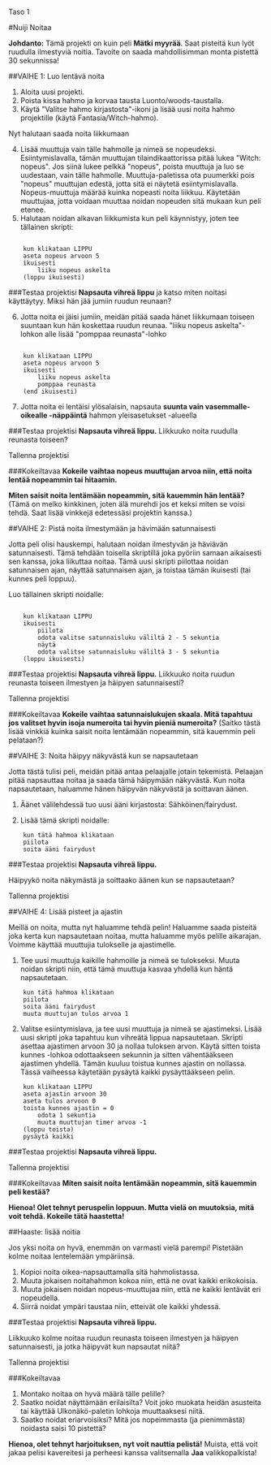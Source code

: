 Taso 1

#Nuiji Noitaa

__Johdanto:__
Tämä projekti on kuin peli __Mätki myyrää__. Saat pisteitä kun lyöt ruudulla ilmestyviä noitia. Tavoite on saada mahdollisimman monta pistettä 30 sekunnissa!

##VAIHE 1: Luo lentävä noita

1. Aloita uusi projekti.
2. Poista kissa hahmo ja korvaa tausta Luonto/woods-taustalla.
3. Käytä "Valitse hahmo kirjastosta"-ikoni ja lisää uusi noita hahmo projektille (käytä Fantasia/Witch-hahmo). 

Nyt halutaan saada noita liikkumaan

4. Lisää muuttuja vain tälle hahmolle ja nimeä se nopeudeksi.
Esiintymislavalla, tämän muuttujan tilaindikaattorissa pitää lukea "Witch: nopeus".
Jos siinä lukee pelkkä "nopeus", poista muuttuja ja luo se uudestaan, vain tälle hahmolle.  Muuttuja-paletissa ota puumerkki pois "nopeus" muuttujan edestä, jotta sitä ei näytetä esiintymislavalla.
Nopeus-muuttuja määrää kuinka nopeasti noita liikkuu. Käytetään muuttujaa, jotta voidaan muuttaa noidan nopeuden sitä mukaan kun peli etenee.
5. Halutaan noidan alkavan liikkumista kun peli käynnistyy, joten tee tällainen skripti:

```scratch

	kun klikataan LIPPU
	aseta nopeus arvoon 5
	ikuisesti
		liiku nopeus askelta
	(loppu ikuisesti)
```
		
###Testaa projektisi
__Napsauta vihreä lippu__ ja katso miten noitasi käyttäytyy. Miksi hän jää jumiin ruudun reunaan?

6. Jotta noita ei jäisi jumiin, meidän pitää saada hänet liikkumaan toiseen suuntaan kun hän koskettaa ruudun reunaa.  "liiku nopeus askelta"-lohkon alle lisää "pomppaa reunasta"-lohko

```scratch

	kun klikataan LIPPU
	aseta nopeus arvoon 5
	ikuisesti
		liiku nopeus askelta
		pomppaa reunasta
	(end ikuisesti)
```
7. Jotta noita ei lentäisi ylösalaisin, napsauta  __suunta vain vasemmalle-oikealle -näppäintä__ hahmon yleisasetukset -alueella

###Testaa projektisi
__Napsauta vihreä lippu.__ 
Liikkuuko noita ruudulla reunasta toiseen?

Tallenna projektisi

###Kokeiltavaa
__Kokeile vaihtaa nopeus muuttujan arvoa niin, että noita lentää nopeammin tai hitaamin.__

__Miten saisit noita lentämään nopeammin, sitä kauemmin hän lentää?__
(Tämä on melko kinkkinen, joten älä murehdi jos et keksi miten se voisi tehdä.  Saat lisää vinkkejä edetessäsi projektin kanssa.)

##VAIHE 2: Pistä noita ilmestymään ja hävimään satunnaisesti

Jotta peli olisi hauskempi, halutaan noidan ilmestyvän ja häviävän satunnaisesti.  Tämä tehdään toisella skriptillä joka pyöriin samaan aikaisesti sen kanssa, joka liikuttaa noitaa.  Tämä uusi skripti piilottaa noidan satunnaisen ajan, näyttää satunnaisen ajan, ja toistaa tämän ikuisesti (tai kunnes peli loppuu).

Luo tällainen skripti noidalle:

```scratch

	kun klikataan LIPPU
	ikuisesti
		piilota
		odota valitse satunnaisluku väliltä 2 - 5 sekuntia
		näytä
		odota valitse satunnaisluku väliltä 3 - 5 sekuntia
	(loppu ikuisesti)
```
###Testaa projektisi
__Napsauta vihreä lippu.__ 
Liikkuuko noita ruudun reunasta toiseen ilmestyen ja häipyen satunnaisesti?

Tallenna projektisi

###Kokeiltavaa
__Kokeile vaihtaa satunnaislukujen skaala. Mitä tapahtuu jos valitset hyvin isoja numeroita tai hyvin pieniä numeroita?__
(Saitko tästä lisää vinkkiä kuinka saisit noita lentämään nopeammin, sitä kauemmin peli pelataan?)

##VAIHE 3: Noita häipyy näkyvästä kun se napsautetaan

Jotta tästä tulisi peli, meidän pitää antaa pelaajalle jotain tekemistä.  Pelaajan pitää napsauttaa noitaa ja saada tämä häipymään näkyvästä.  Kun noita napsautetaan, haluamme hänen häipyvän näkyvästä ja soittavan äänen.

1. Äänet välilehdessä tuo uusi ääni kirjastosta: Sähköinen/fairydust. 

2. Lisää tämä skripti noidalle:

```scratch
	kun tätä hahmoa klikataan
	piilota
	soita ääni fairydust
```
###Testaa projektisi
__Napsauta vihreä lippu.__ 

Häipyykö noita näkymästä ja soittaako äänen kun se napsautetaan?

Tallenna projektisi

##VAIHE 4: Lisää pisteet ja ajastin

Meillä on noita, mutta nyt haluamme tehdä pelin! Haluamme saada pisteitä joka kerta kun napsautetaan noitaa, mutta haluamme myös pelille aikarajan. Voimme käyttää muuttujia tulokselle ja ajastimelle.

1. Tee uusi muuttuja kaikille hahmoille ja nimeä se tulokseksi. Muuta noidan skripti niin, että tämä muuttuja kasvaa yhdellä kun häntä napsautetaan.

```scratch
	kun tätä hahmoa klikataan
	piilota
	soita ääni fairydust
	muuta muuttujan tulos arvoa 1
```
2. Valitse esiintymislava, ja tee uusi muuttuja ja nimeä se ajastimeksi. Lisää uusi skripti joka tapahtuu kun vihreätä lippua napsautetaan.  Skripti asettaa ajastimen arvoon 30 ja nollaa tuloksen arvon.  Käytä sitten toista kunnes -lohkoa odottaakseen sekunnin ja sitten vähentääkseen ajastimen yhdellä. Tämän kuuluu toistua kunnes ajastin on nollassa. Tässä vaiheessa käytetään pysäytä kaikki pysäyttääkseen pelin.

```scratch
	kun klikataan LIPPU
	aseta ajastin arvoon 30
	aseta tulos arvoon 0
	toista kunnes ajastin = 0
		odota 1 sekuntia
		muuta muuttujan timer arvoa -1
	(loppu toista)
	pysäytä kaikki
```


###Testaa projektisi
__Napsauta vihreä lippu.__ 

Tallenna projektisi

###Kokeiltavaa
__Miten saisit noita lentämään nopeammin, sitä kauemmin peli kestää?__


__Hienoa! Olet tehnyt peruspelin loppuun. Mutta vielä on muutoksia, mitä voit tehdä. Kokeile tätä haastetta!__

##Haaste: lisää noitia

Jos yksi noita on hyvä, enemmän on varmasti vielä parempi! Pistetään kolme noitaa lentelemään ympäriinsä.
1. Kopioi noita oikea-napsauttamalla sitä hahmolistassa.
2. Muuta jokaisen noitahahmon kokoa niin, että ne ovat kaikki erikokoisia.
3. Muuta jokaisen noidan nopeus-muuttujaa niin, että ne kaikki lentävät eri nopeudella.
4. Siirrä noidat ympäri taustaa niin, etteivät ole kaikki yhdessä.

###Testaa projektisi
__Napsauta vihreä lippu.__ 

Liikkuuko kolme noitaa ruudun reunasta toiseen ilmestyen ja häipyen satunnaisesti, ja jotka häipyvät kun napsautat niitä?


Tallenna projektisi

###Kokeiltavaa
1. Montako noitaa on hyvä määrä tälle pelille?
2. Saatko noidat näyttämään erilaisilta? Voit joko muokata heidän asusteita tai käyttää Ulkonäkö-paletin lohkoja muuttaaksesi niitä.
3. Saatko noidat eriarvoisiksi? Mitä jos nopeimmasta (ja pienimmästä) noidasta saisi 10 pistettä?


__Hienoa, olet tehnyt harjoituksen, nyt voit nauttia pelistä!__
Muista, että voit jakaa pelisi kavereitesi ja perheesi kanssa valitsemalla  __Jaa__ valikkopalkista!
